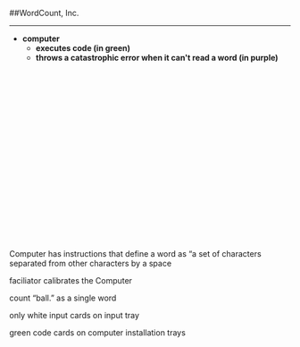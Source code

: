 <!-- .slide: data-background="resources/footer.svg" data-background-size="contain" data-background-position="bottom"  -->

##WordCount, Inc.
- - -
* **computer**
  * **executes code (in green)**  <!-- .element: style="color:maroon" -->
  * **throws a catastrophic error when it can't read a word (in purple)**  <!-- .element: style="color:maroon" -->
<br/>
<br/>
<br/>
<br/>
<br/>
<br/>
<br/>
<br/>
<br/>
<br/>
<br/>
<br/>
<br/>
<br/>
<br/>
<br/>
<br/>
<br/>

<aside class="notes">
  <p>
    Computer has instructions that define a word as 
    “a set of characters separated from other characters by a space
  </p>
  <p>
    faciliator calibrates the Computer
  </p>
  <p>
    count “ball.” as a single word
  </p>
  <p>
    only white input cards on input tray
  </p>
  <p>
    green code cards on computer installation trays
  </p>
</aside>
